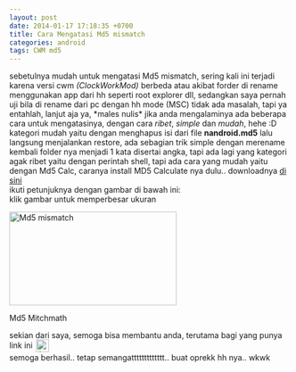```yaml
---
layout: post
date: 2014-01-17 17:18:35 +0700
title: Cara Mengatasi Md5 mismatch
categories: android
tags: CWM md5
---
```

<p>sebetulnya mudah untuk mengatasi Md5 mismatch, sering kali ini terjadi karena versi cwm <em>(ClockWorkMod)</em> berbeda atau akibat forder di rename menggunakan app dari hh seperti root explorer dll, sedangkan saya pernah uji bila di rename dari pc dengan hh mode (MSC) tidak ada masalah, tapi ya entahlah, lanjut aja ya, *males nulis* jika anda mengalaminya ada beberapa cara untuk mengatasinya, dengan cara <em>ribet</em>, <em>simple</em> dan <em>mudah</em>, hehe :D kategori mudah yaitu dengan menghapus isi dari file&nbsp;<strong>nandroid.md5</strong> lalu langsung menjalankan restore, ada sebagian trik simple dengan merename kembali folder nya menjadi 1 kata disertai angka, tapi ada lagi yang kategori agak ribet yaitu dengan perintah shell, tapi ada cara yang mudah yaitu dengan Md5 Calc, caranya install MD5 Calculate nya dulu.. downloadnya <a title="download md5calc(1.0.0.0) " href="http://ciut.cf/files/download.php?filename=md5calc%281.0.0.0%29.zip" target="_blank">di sini</a><br>
ikuti petunjuknya dengan gambar di bawah ini:<br>
klik gambar untuk memperbesar ukuran</p>
<div id="attachment_1026" style="width: 310px" class="wp-caption aligncenter thumbnail"><a href="https://eggoez.bitbucket.io/wp-content/uploads/2014/01/md5p.jpg" class="fancybox image"><img class="size-medium wp-image-1026" src="https://eggoez.bitbucket.io/wp-content/uploads/2014/01/md5p-300x168.jpg" alt="Md5 mismatch" width="300" height="168"></a><p class="wp-caption-text">Md5 Mitchmath</p></div>
<p>sekian dari saya, semoga bisa membantu anda, terutama bagi yang punya link ini <img src="https://eggoez.bitbucket.io/wp-content/emojione/png/1f643.png" alt=":)" class="emojione" style="font-size:inherit;height:3ex;width:3.1ex;min-height:20px;min-width:20px;display:inline-block;margin:-.2ex .15em .2ex;line-height:normal;vertical-align:middle"><br>
semoga berhasil.. tetap semangattttttttttttt.. buat oprekk hh nya.. wkwk</p>